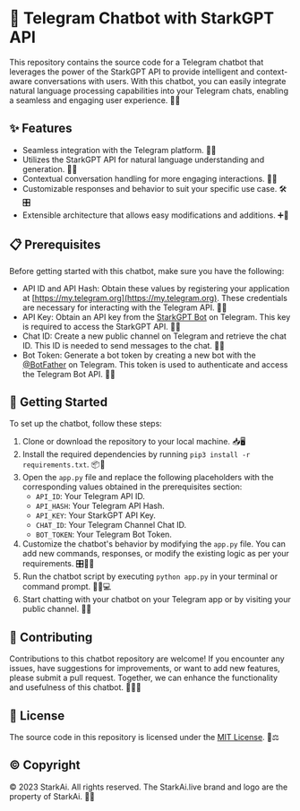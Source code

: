 # 🤖 Telegram Chatbot with StarkGPT API

This repository contains the source code for a Telegram chatbot that leverages the power of the StarkGPT API to provide intelligent and context-aware conversations with users. With this chatbot, you can easily integrate natural language processing capabilities into your Telegram chats, enabling a seamless and engaging user experience. 💬🚀

## ✨ Features

- Seamless integration with the Telegram platform. 📲💼
- Utilizes the StarkGPT API for natural language understanding and generation. 🧠🌐
- Contextual conversation handling for more engaging interactions. 🔄💭
- Customizable responses and behavior to suit your specific use case. 🛠️🎛️
- Extensible architecture that allows easy modifications and additions. ➕🔧

## 📋 Prerequisites

Before getting started with this chatbot, make sure you have the following:

- API ID and API Hash: Obtain these values by registering your application at [https://my.telegram.org](https://my.telegram.org). These credentials are necessary for interacting with the Telegram API. 🔑📝
- API Key: Obtain an API key from the [StarkGPT Bot](https://t.me/StarkGPTBot) on Telegram. This key is required to access the StarkGPT API. 🔑🔐
- Chat ID: Create a new public channel on Telegram and retrieve the chat ID. This ID is needed to send messages to the chat. 📢🆔
- Bot Token: Generate a bot token by creating a new bot with the [@BotFather](https://t.me/BotFather) on Telegram. This token is used to authenticate and access the Telegram Bot API. 🤖🔑

## 🚀 Getting Started

To set up the chatbot, follow these steps:

1. Clone or download the repository to your local machine. 📥🖥️
2. Install the required dependencies by running `pip3 install -r requirements.txt`. 📦🔧
3. Open the `app.py` file and replace the following placeholders with the corresponding values obtained in the prerequisites section:
    - `API_ID`: Your Telegram API ID.
    - `API_HASH`: Your Telegram API Hash.
    - `API_KEY`: Your StarkGPT API Key.
    - `CHAT_ID`: Your Telegram Channel Chat ID.
    - `BOT_TOKEN`: Your Telegram Bot Token. 
4. Customize the chatbot's behavior by modifying the `app.py` file. You can add new commands, responses, or modify the existing logic as per your requirements. 🎛️👨‍💻
5. Run the chatbot script by executing `python app.py` in your terminal or command prompt. 🏃‍♂️💻
6. Start chatting with your chatbot on your Telegram app or by visiting your public channel. 💬📲

## 🤝 Contributing

Contributions to this chatbot repository are welcome! If you encounter any issues, have suggestions for improvements, or want to add new features, please submit a pull request. Together, we can enhance the functionality and usefulness of this chatbot. 🙌🔧🎉

## 📄 License

The source code in this repository is licensed under the [MIT License](LICENSE). 📜⚖️

## © Copyright

&copy; 2023 StarkAi. All rights reserved. The StarkAi.live brand and logo are the property of StarkAi. 🚀🤖
